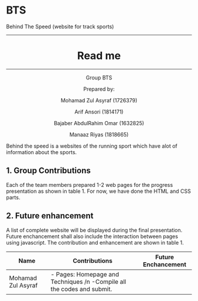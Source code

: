 # BTS
 Behind The Speed (website for track sports)


---
<h1 align= "center"> Read me </h1>

---

<p align= "center"> Group BTS </p>
<p align= "center"> Prepared by: </p>
<p align= "center"> Mohamad Zul Asyraf (1726379) </p>
<p align= "center"> Arif Ansori (1814171) </p>
<p align= "center"> Bajaber AbdulRahim Omar (1632825) </p>
<p align= "center"> Manaaz Riyas (1818665) </p>

Behind the speed is a websites of the running sport which have alot of information about the sports.

<h2>1. Group Contributions</h2>
Each of the team members prepared 1-2 web pages for the progress presentation as shown in table 1. For now, we have done the HTML and CSS parts. 

<h2>2. Future enhancement</h2>
A list of complete website will be displayed during the final presentation. Future enchancement shall also include the interaction between pages using javascript.
The contribution and enhancement are shown in table 1.


| Name | Contributions | Future Enchancement |
| ---- | ---- | ---- |
| Mohamad Zul Asyraf | - Pages: Homepage and Techniques /n -Compile all the codes and submit. |      






